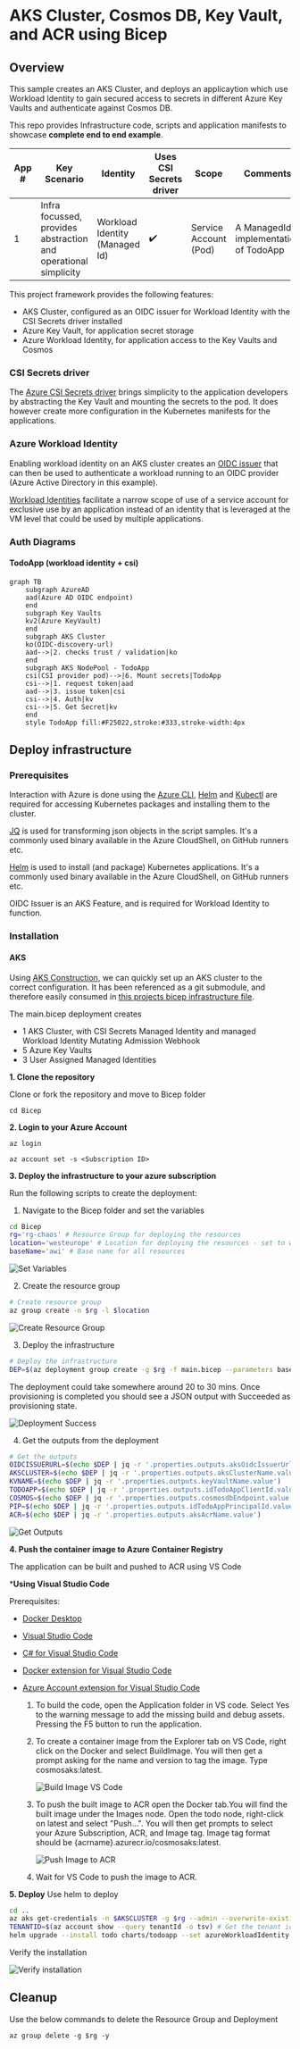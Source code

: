 # AKS Cluster, Cosmos DB, Key Vault, and ACR using Bicep

## Overview

This sample creates an AKS Cluster, and deploys an applicaytion which use Workload Identity to gain secured access to secrets in different Azure Key Vaults and authenticate against Cosmos DB. 

This repo provides Infrastructure code, scripts and application manifests to showcase **complete end to end example**.

App # | Key Scenario | Identity | Uses CSI Secrets driver | Scope | Comments
----- | ------------ | -------- | ----------------------- | ----- | --------
1 | Infra focussed, provides abstraction and operational simplicity | Workload Identity (Managed Id) | :heavy_check_mark: | Service Account (Pod) | A ManagedId implementation of TodoApp

This project framework provides the following features:

* AKS Cluster, configured as an OIDC issuer for Workload Identity with the CSI Secrets driver installed
* Azure Key Vault, for application secret storage
* Azure Workload Identity, for application access to the Key Vaults and Cosmos

### CSI Secrets driver

The [Azure CSI Secrets driver](https://docs.microsoft.com/azure/aks/csi-secrets-store-driver) brings simplicity to the application developers by abstracting the Key Vault and mounting the secrets to the pod. It does however create more configuration in the Kubernetes manifests for the applications.

### Azure Workload Identity

Enabling workload identity on an AKS cluster creates an [OIDC issuer](https://learn.microsoft.com/azure/aks/cluster-configuration#oidc-issuer) that can then be used to authenticate a workload running to an OIDC provider (Azure Active Directory in this example).

[Workload Identities](https://github.com/Azure/azure-workload-identity) facilitate a narrow scope of use of a service account for exclusive use by an application instead of an identity that is leveraged at the VM level that could be used by multiple applications.

### Auth Diagrams

#### TodoApp (workload identity + csi)

```mermaid
graph TB
    subgraph AzureAD
    aad(Azure AD OIDC endpoint)
    end
    subgraph Key Vaults
    kv2(Azure KeyVault)
    end
    subgraph AKS Cluster
    ko(OIDC-discovery-url)
    aad-->|2. checks trust / validation|ko
    end
    subgraph AKS NodePool - TodoApp
    csi(CSI provider pod)-->|6. Mount secrets|TodoApp
    csi-->|1. request token|aad
    aad-->|3. issue token|csi
    csi-->|4. Auth|kv
    csi-->|5. Get Secret|kv
    end
    style TodoApp fill:#F25022,stroke:#333,stroke-width:4px
```

## Deploy infrastructure

### Prerequisites

Interaction with Azure is done using the [Azure CLI](https://docs.microsoft.com/cli/azure/), [Helm](https://helm.sh/docs/intro/install/) and [Kubectl](https://kubernetes.io/docs/tasks/tools/#kubectl) are required for accessing Kubernetes packages and installing them to the cluster.

[JQ](https://stedolan.github.io/jq/download/) is used for transforming json objects in the script samples. It's a commonly used binary available in the Azure CloudShell, on GitHub runners etc.

[Helm](https://helm.sh/) is used to install (and package) Kubernetes applications. It's a commonly used binary available in the Azure CloudShell, on GitHub runners etc.

OIDC Issuer is an AKS Feature, and is required for Workload Identity to function.

### Installation

#### AKS

Using [AKS Construction](https://github.com/Azure/Aks-Construction), we can quickly set up an AKS cluster to the correct configuration. It has been referenced as a git submodule, and therefore easily consumed in [this projects bicep infrastructure file](main.bicep).

The main.bicep deployment creates

* 1 AKS Cluster, with CSI Secrets Managed Identity and managed Workload Identity Mutating Admission Webhook
* 5 Azure Key Vaults
* 3 User Assigned Managed Identities

**1. Clone the repository**

Clone or fork the repository and move to Bicep folder

```shell
cd Bicep
```

**2. Login to your Azure Account**

```shell
az login

az account set -s <Subscription ID>
```

**3. Deploy the infrastructure to your azure subscription**

Run the following scripts to create the deployment:

1. Navigate to the Bicep folder and set the variables

```bash
cd Bicep
rg='rg-chaos' # Resource Group for deploying the resources
location='westeurope' # Location for deploying the resources - set to westeurope with failover in northeurope
baseName='awi' # Base name for all resources
```

![Set Variables](assets/images/cmd_set_variables.png)

2. Create the resource group

```bash
# Create resource group
az group create -n $rg -l $location
```

![Create Resource Group](assets/images/az_create_rg.png)

3. Deploy the infrastructure

```bash
# Deploy the infrastructure
DEP=$(az deployment group create -g $rg -f main.bicep --parameters baseName=$baseName -o json)
```

The deployment could take somewhere around 20 to 30 mins. Once provisioning is completed you should see a JSON output with Succeeded as provisioning state.

![Deployment Success](assets/images/bicep_completed.png)

4. Get the outputs from the deployment

```bash
# Get the outputs
OIDCISSUERURL=$(echo $DEP | jq -r '.properties.outputs.aksOidcIssuerUrl.value')
AKSCLUSTER=$(echo $DEP | jq -r '.properties.outputs.aksClusterName.value')
KVNAME=$(echo $DEP | jq -r '.properties.outputs.keyVaultName.value')
TODOAPP=$(echo $DEP | jq -r '.properties.outputs.idTodoAppClientId.value')
COSMOS=$(echo $DEP | jq -r '.properties.outputs.cosmosdbEndpoint.value')
PIP=$(echo $DEP | jq -r '.properties.outputs.idTodoAppPrincipalId.value')
ACR=$(echo $DEP | jq -r '.properties.outputs.aksAcrName.value')
```

![Get Outputs](assets/images/get_outputs.png)

**4. Push the container image to Azure Container Registry**

The application can be built and pushed to ACR using VS Code

***Using Visual Studio Code**

Prerequisites:

* [Docker Desktop](https://docs.docker.com/desktop/)
* [Visual Studio Code](https://code.visualstudio.com/)
* [C# for Visual Studio Code](https://marketplace.visualstudio.com/items?itemName=ms-dotnettools.csharp)
* [Docker extension for Visual Studio Code](https://code.visualstudio.com/docs/containers/overview)
* [Azure Account extension for Visual Studio Code](https://marketplace.visualstudio.com/items?itemName=ms-vscode.azure-account)

    1. To build the code, open the Application folder in VS code. Select Yes to the warning message to add the missing build and debug assets. Pressing the F5 button to run the application.

    2. To create a container image from the Explorer tab on VS Code, right click on the Docker and select BuildImage. You will then get a prompt asking for the name and version to tag the image. Type cosmosaks:latest.

        ![Build Image VS Code](assets/images/build_image.png)

    3. To push the built image to ACR open the Docker tab.You will find the built image under the Images node. Open the todo node, right-click on latest and select "Push...". You will then get prompts to select your Azure Subscription, ACR, and Image tag. Image tag format should be {acrname}.azurecr.io/cosmosaks:latest.

        ![Push Image to ACR](assets/images/image_push.png)

    4. Wait for VS Code  to push the  image to ACR.

**5. Deploy**
Use helm to deploy

```bash
cd ..
az aks get-credentials -n $AKSCLUSTER -g $rg --admin --overwrite-existing # Get the credentials for the cluster
TENANTID=$(az account show --query tenantId -o tsv) # Get the tenant id
helm upgrade --install todo charts/todoapp --set azureWorkloadIdentity.tenantId=$TENANTID,azureWorkloadIdentity.clientId=$TODOAPP,keyvaultName=$KVNAME,secretName=arbitrarySecret,cosmosdbEndpoint=$COSMOS,image.repository=$ACR.azurecr.io/cosmosaks -n todoapp --create-namespace
```

Verify the installation

![Verify installation](assets/images/helm_install.png)

## Cleanup

Use the below commands to delete the Resource Group and Deployment

```azurecli
az group delete -g $rg -y
```
